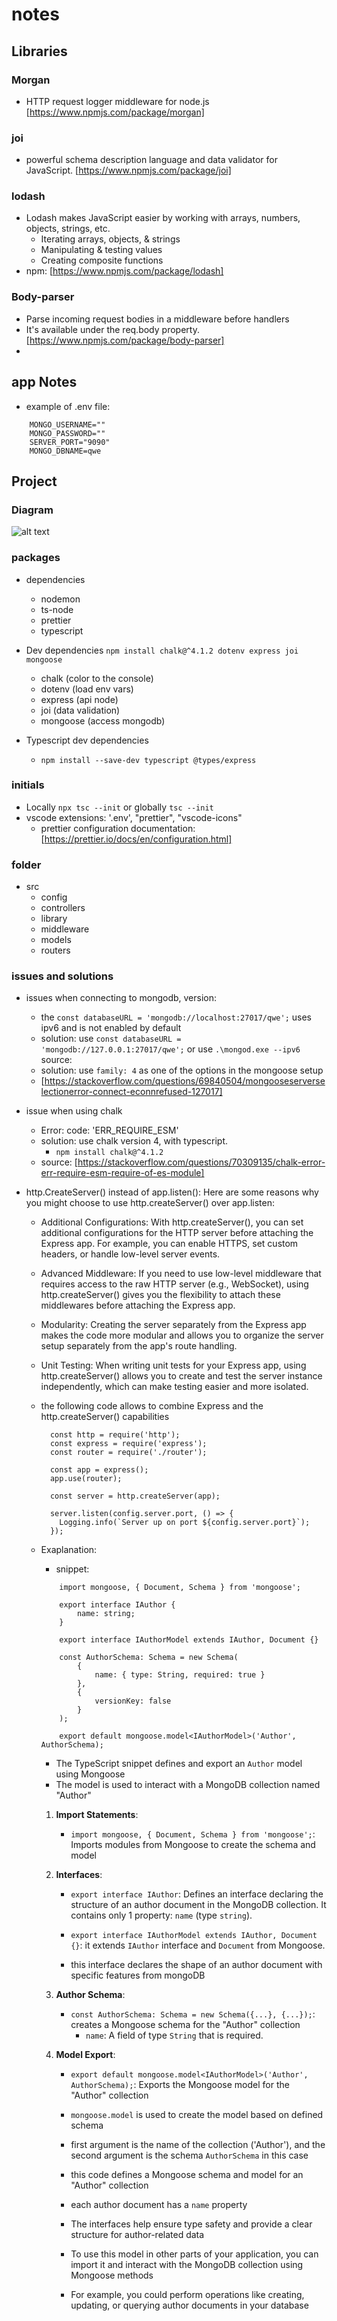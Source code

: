 # notes

## Libraries

### Morgan

-   HTTP request logger middleware for node.js [https://www.npmjs.com/package/morgan]

### joi

-   powerful schema description language and data validator for JavaScript. [https://www.npmjs.com/package/joi]

### lodash

-   Lodash makes JavaScript easier by working with arrays, numbers, objects, strings, etc.
    -   Iterating arrays, objects, & strings
    -   Manipulating & testing values
    -   Creating composite functions
-   npm: [https://www.npmjs.com/package/lodash]

### Body-parser

-   Parse incoming request bodies in a middleware before handlers
-   It's available under the req.body property. [https://www.npmjs.com/package/body-parser]
-

## app Notes

-   example of .env file:

```
    MONGO_USERNAME=""
    MONGO_PASSWORD=""
    SERVER_PORT="9090"
    MONGO_DBNAME=qwe
```

## Project

### Diagram

![alt text](readme_assets/TS-API-Mongo1.png)

### packages

-   dependencies

    -   nodemon
    -   ts-node
    -   prettier
    -   typescript

-   Dev dependencies `npm install chalk@^4.1.2 dotenv express joi mongoose`

    -   chalk (color to the console)
    -   dotenv (load env vars)
    -   express (api node)
    -   joi (data validation)
    -   mongoose (access mongodb)

-   Typescript dev dependencies
    -   `npm install --save-dev typescript @types/express`

### initials

-   Locally `npx tsc --init` or globally `tsc --init`
-   vscode extensions: '.env', "prettier", "vscode-icons"
    -   prettier configuration documentation: [https://prettier.io/docs/en/configuration.html]

### folder

-   src
    -   config
    -   controllers
    -   library
    -   middleware
    -   models
    -   routers

### issues and solutions

-   issues when connecting to mongodb, version:

    -   the `const databaseURL = 'mongodb://localhost:27017/qwe';` uses ipv6 and is not enabled by default
    -   solution: use `const databaseURL = 'mongodb://127.0.0.1:27017/qwe';` or use `.\mongod.exe --ipv6` source:
    -   solution: use `family: 4` as one of the options in the mongoose setup
    -   [https://stackoverflow.com/questions/69840504/mongooseserverselectionerror-connect-econnrefused-127017]

-   issue when using chalk

    -   Error: code: 'ERR_REQUIRE_ESM'
    -   solution: use chalk version 4, with typescript.
        -   `npm install chalk@^4.1.2`
    -   source: [https://stackoverflow.com/questions/70309135/chalk-error-err-require-esm-require-of-es-module]

-   http.CreateServer() instead of app.listen(): Here are some reasons why you might choose to use http.createServer() over app.listen:

    -   Additional Configurations: With http.createServer(), you can set additional configurations for the HTTP server before attaching the Express app. For example, you can enable HTTPS, set custom
        headers, or handle low-level server events.

    -   Advanced Middleware: If you need to use low-level middleware that requires access to the raw HTTP server (e.g., WebSocket), using http.createServer() gives you the flexibility to attach these
        middlewares before attaching the Express app.

    -   Modularity: Creating the server separately from the Express app makes the code more modular and allows you to organize the server setup separately from the app's route handling.

    -   Unit Testing: When writing unit tests for your Express app, using http.createServer() allows you to create and test the server instance independently, which can make testing easier and more
        isolated.
    -   the following code allows to combine Express and the http.createServer() capabilities

        ```
          const http = require('http');
          const express = require('express');
          const router = require('./router');

          const app = express();
          app.use(router);

          const server = http.createServer(app);

          server.listen(config.server.port, () => {
            Logging.info(`Server up on port ${config.server.port}`);
          });
        ```

    -   Exaplanation:

        -   snippet:

        ```
            import mongoose, { Document, Schema } from 'mongoose';

            export interface IAuthor {
                name: string;
            }

            export interface IAuthorModel extends IAuthor, Document {}

            const AuthorSchema: Schema = new Schema(
                {
                    name: { type: String, required: true }
                },
                {
                    versionKey: false
                }
            );

            export default mongoose.model<IAuthorModel>('Author', AuthorSchema);
        ```

        -   The TypeScript snippet defines and export an `Author` model using Mongoose
        -   The model is used to interact with a MongoDB collection named "Author"

        1. **Import Statements**:

            - `import mongoose, { Document, Schema } from 'mongoose';`: Imports modules from Mongoose to create the schema and model

        2. **Interfaces**:

            - `export interface IAuthor`: Defines an interface declaring the structure of an author document in the MongoDB collection. It contains only 1 property: `name` (type `string`).

            - `export interface IAuthorModel extends IAuthor, Document {}`: it extends `IAuthor` interface and `Document` from Mongoose.
            - this interface declares the shape of an author document with specific features from mongoDB

        3. **Author Schema**:

            - `const AuthorSchema: Schema = new Schema({...}, {...});`: creates a Mongoose schema for the "Author" collection
                - `name`: A field of type `String` that is required.

        4. **Model Export**:

            - `export default mongoose.model<IAuthorModel>('Author', AuthorSchema);`: Exports the Mongoose model for the "Author" collection
            - `mongoose.model` is used to create the model based on defined schema
            - first argument is the name of the collection ('Author'), and the second argument is the schema `AuthorSchema` in this case
            - this code defines a Mongoose schema and model for an "Author" collection
            - each author document has a `name` property
            - The interfaces help ensure type safety and provide a clear structure for author-related data

            - To use this model in other parts of your application, you can import it and interact with the MongoDB collection using Mongoose methods
            - For example, you could perform operations like creating, updating, or querying author documents in your database
